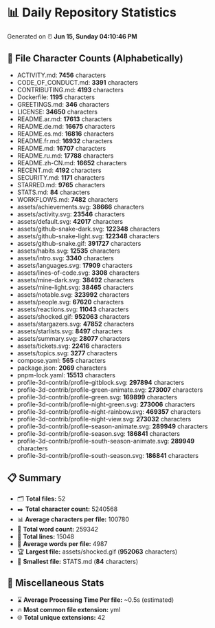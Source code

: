 # 📊 Daily Repository Statistics
Generated on ⏰ **Jun 15, Sunday 04:10:46 PM**

## 📂 File Character Counts (Alphabetically)
- ACTIVITY.md: **7456** characters
- CODE_OF_CONDUCT.md: **3391** characters
- CONTRIBUTING.md: **4193** characters
- Dockerfile: **1195** characters
- GREETINGS.md: **346** characters
- LICENSE: **34650** characters
- README.ar.md: **17613** characters
- README.de.md: **16675** characters
- README.es.md: **16816** characters
- README.fr.md: **16932** characters
- README.md: **16707** characters
- README.ru.md: **17788** characters
- README.zh-CN.md: **16652** characters
- RECENT.md: **4192** characters
- SECURITY.md: **1171** characters
- STARRED.md: **9765** characters
- STATS.md: **84** characters
- WORKFLOWS.md: **7482** characters
- assets/achievements.svg: **38666** characters
- assets/activity.svg: **23546** characters
- assets/default.svg: **42017** characters
- assets/github-snake-dark.svg: **122348** characters
- assets/github-snake-light.svg: **122348** characters
- assets/github-snake.gif: **391727** characters
- assets/habits.svg: **12535** characters
- assets/intro.svg: **3340** characters
- assets/languages.svg: **17909** characters
- assets/lines-of-code.svg: **3308** characters
- assets/mine-dark.svg: **38492** characters
- assets/mine-light.svg: **38465** characters
- assets/notable.svg: **323992** characters
- assets/people.svg: **67620** characters
- assets/reactions.svg: **11043** characters
- assets/shocked.gif: **952063** characters
- assets/stargazers.svg: **47852** characters
- assets/starlists.svg: **8497** characters
- assets/summary.svg: **28077** characters
- assets/tickets.svg: **22416** characters
- assets/topics.svg: **3277** characters
- compose.yaml: **565** characters
- package.json: **2069** characters
- pnpm-lock.yaml: **15513** characters
- profile-3d-contrib/profile-gitblock.svg: **297894** characters
- profile-3d-contrib/profile-green-animate.svg: **273007** characters
- profile-3d-contrib/profile-green.svg: **169899** characters
- profile-3d-contrib/profile-night-green.svg: **273006** characters
- profile-3d-contrib/profile-night-rainbow.svg: **469357** characters
- profile-3d-contrib/profile-night-view.svg: **273032** characters
- profile-3d-contrib/profile-season-animate.svg: **289949** characters
- profile-3d-contrib/profile-season.svg: **186841** characters
- profile-3d-contrib/profile-south-season-animate.svg: **289949** characters
- profile-3d-contrib/profile-south-season.svg: **186841** characters

## 📋 Summary
- 🗂️ **Total files:** 52
- ✒️ **Total character count:** 5240568
- 📊 **Average characters per file:** 100780
- 📝 **Total word count:** 259342
- 🧾 **Total lines:** 15048
- 📐 **Average words per file:** 4987
- 🏆 **Largest file:** assets/shocked.gif (**952063** characters)
- 🥉 **Smallest file:** STATS.md (**84** characters)

## 🌟 Miscellaneous Stats
- ⌛ **Average Processing Time Per file:** ~0.5s (estimated)
- 🔥 **Most common file extension:** yml
- 🌐 **Total unique extensions:** 42
